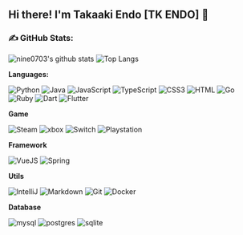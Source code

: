 ## Hi there! I'm Takaaki Endo [TK ENDO] 👋
### **✍️ GitHub Stats:**
![nine0703's github stats](https://github-readme-stats.vercel.app/api?username=nine0703&show_icons=true&hide_title=true&count_private=true)
![Top Langs](https://github-readme-stats.vercel.app/api/top-langs/?username=nine0703&layout=compact)

**Languages:**

![Python](https://img.shields.io/badge/Python-14354C.svg?logo=python&logoColor=white)
![Java](https://img.shields.io/badge/Java-ED8B00.svg?logo=coffeescript&logoColor=fff)
![JavaScript](https://img.shields.io/badge/JavaScript-F7DF1E?logo=JavaScript&logoColor=333)
![TypeScript](https://img.shields.io/badge/TypeScript-3178C6?logo=TypeScript&logoColor=fff)
![CSS3](https://img.shields.io/badge/CSS3-1572B6?logo=CSS3&logoColor=fff)
![HTML](https://img.shields.io/badge/HTML-239120.svg?logo=html5&logoColor=white)
![Go](https://img.shields.io/badge/Go-00ADD8.svg?logo=go&logoColor=white)
![Ruby](https://img.shields.io/badge/Ruby-CC342D.svg?logo=ruby&logoColor=white)
![Dart](https://img.shields.io/badge/Dart-0175C2.svg?logo=dart&logoColor=white)
![Flutter](https://img.shields.io/badge/Flutter-02569B.svg?logo=flutter&logoColor=white)

**Game**

![Steam](https://img.shields.io/badge/Steam-000000.svg?logo=steam&logoColor=white)
![xbox](https://img.shields.io/badge/xbox-107C10.svg?logo=xbox&logoColor=white)
![Switch](https://img.shields.io/badge/Switch-E60012.svg?logo=nintendo-switch&logoColor=white)
![Playstation](https://img.shields.io/badge/Playstation-003791.svg?logo=playstation&logoColor=white)

**Framework**

![VueJS](https://img.shields.io/badge/Vue.js-35495e.svg?logo=vue.js&logoColor=4FC08D)
![Spring](https://img.shields.io/badge/Spring-6DB33F.svg?logo=spring&logoColor=white)

**Utils**

![IntelliJ](https://img.shields.io/badge/IntelliJ%20IDEA-black?logo=intellij-idea&logoColor=white)
![Markdown](https://img.shields.io/badge/Markdown-000000.svg?logo=markdown&logoColor=white)
![Git](https://img.shields.io/badge/Git-black?logo=git)
![Docker](https://img.shields.io/badge/Docker-2496ED?logo=docker&logoColor=white)

**Database**

![mysql](https://img.shields.io/badge/mysql-00000f.svg?logo=mysql&logoColor=white)
![postgres](https://img.shields.io/badge/postgres-316192.svg?logo=postgresql&logoColor=white)
![sqlite](https://img.shields.io/badge/sqlite-07405e.svg?logo=sqlite&logoColor=white)


